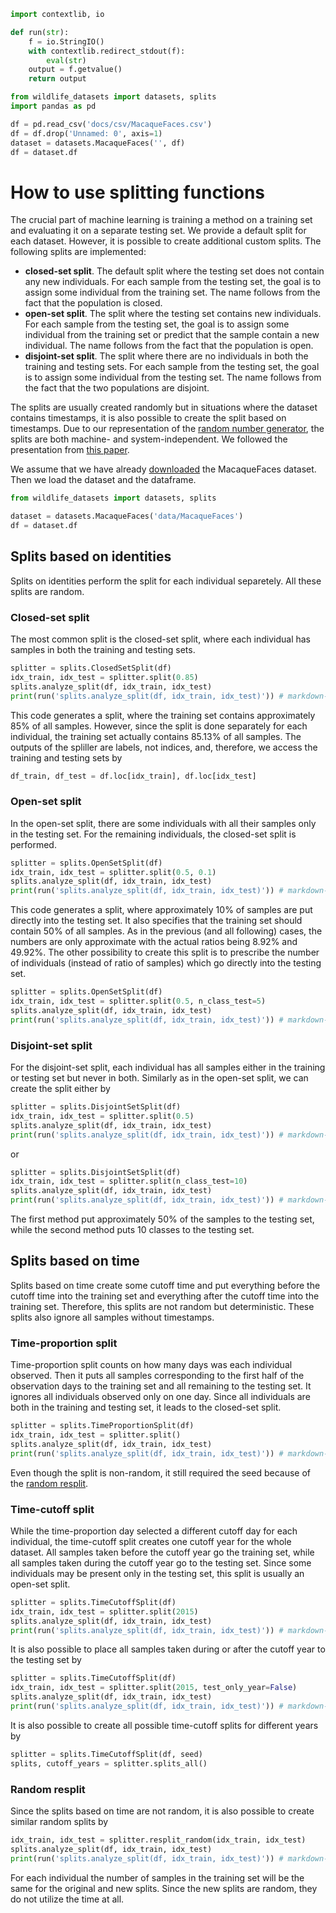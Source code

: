 ```python exec="true" name="run"
import contextlib, io

def run(str):
    f = io.StringIO()
    with contextlib.redirect_stdout(f):
        eval(str)
    output = f.getvalue()
    return output
```

```python exec="true" name="run"
from wildlife_datasets import datasets, splits
import pandas as pd

df = pd.read_csv('docs/csv/MacaqueFaces.csv')
df = df.drop('Unnamed: 0', axis=1)
dataset = datasets.MacaqueFaces('', df)
df = dataset.df
```


# How to use splitting functions

The crucial part of machine learning is training a method on a training set and evaluating it on a separate testing set. We provide a default split for each dataset. However, it is possible to create additional custom splits. The following splits are implemented:

- **closed-set split**. The default split where the testing set does not contain any new individuals. For each sample from the testing set, the goal is to assign some individual from the training set. The name follows from the fact that the population is closed.
- **open-set split**. The split where the testing set contains new individuals. For each sample from the testing set, the goal is to assign some individual from the training set or predict that the sample contain a new individual. The name follows from the fact that the population is open.
- **disjoint-set split**. The split where there are no individuals in both the training and testing sets. For each sample from the testing set, the goal is to assign some individual from the testing set. The name follows from the fact that the two populations are disjoint.

The splits are usually created randomly but in situations where the dataset contains timestamps, it is also possible to create the split based on timestamps. Due to our representation of the [random number generator](../reference_splits#lcg), the splits are both machine- and system-independent. We followed the presentation from [this paper](https://arxiv.org/abs/2211.10307).

We assume that we have already [downloaded](../tutorial_datasets#downloading-datasets) the MacaqueFaces dataset. Then we load the dataset and the dataframe.

```python
from wildlife_datasets import datasets, splits

dataset = datasets.MacaqueFaces('data/MacaqueFaces')
df = dataset.df
```

## Splits based on identities

Splits on identities perform the split for each individual separetely. All these splits are random.

### Closed-set split

The most common split is the closed-set split, where each individual has samples in both the training and testing sets.

```python exec="true" source="above" result="console" name="run"
splitter = splits.ClosedSetSplit(df)
idx_train, idx_test = splitter.split(0.85)
splits.analyze_split(df, idx_train, idx_test)
print(run('splits.analyze_split(df, idx_train, idx_test)')) # markdown-exec: hide
```

This code generates a split, where the training set contains approximately 85% of all samples. However, since the split is done separately for each individual, the training set actually contains 85.13% of all samples. The outputs of the spliller are labels, not indices, and, therefore, we access the training and testing sets by

```python
df_train, df_test = df.loc[idx_train], df.loc[idx_test]
```

### Open-set split

In the open-set split, there are some individuals with all their samples only in the testing set. For the remaining individuals, the closed-set split is performed.

```python exec="true" source="above" result="console" name="run"
splitter = splits.OpenSetSplit(df)
idx_train, idx_test = splitter.split(0.5, 0.1)
splits.analyze_split(df, idx_train, idx_test)
print(run('splits.analyze_split(df, idx_train, idx_test)')) # markdown-exec: hide
```

This code generates a split, where approximately 10% of samples are put directly into the testing set. It also specifies that the training set should contain 50% of all samples. As in the previous (and all following) cases, the numbers are only approximate with the actual ratios being 8.92% and 49.92%. The other possibility to create this split is to prescribe the number of individuals (instead of ratio of samples) which go directly into the testing set.

```python exec="true" source="above" result="console" name="run"
splitter = splits.OpenSetSplit(df)
idx_train, idx_test = splitter.split(0.5, n_class_test=5)
splits.analyze_split(df, idx_train, idx_test)
print(run('splits.analyze_split(df, idx_train, idx_test)')) # markdown-exec: hide
```

### Disjoint-set split

For the disjoint-set split, each individual has all samples either in the training or testing set but never in both. Similarly as in the open-set split, we can create the split either by

```python exec="true" source="above" result="console" name="run"
splitter = splits.DisjointSetSplit(df)
idx_train, idx_test = splitter.split(0.5)
splits.analyze_split(df, idx_train, idx_test)
print(run('splits.analyze_split(df, idx_train, idx_test)')) # markdown-exec: hide
```

or

```python exec="true" source="above" result="console" name="run"
splitter = splits.DisjointSetSplit(df)
idx_train, idx_test = splitter.split(n_class_test=10)
splits.analyze_split(df, idx_train, idx_test)
print(run('splits.analyze_split(df, idx_train, idx_test)')) # markdown-exec: hide
```

The first method put approximately 50% of the samples to the testing set, while the second method puts 10 classes to the testing set.


## Splits based on time

Splits based on time create some cutoff time and put everything before the cutoff time into the training set and everything after the cutoff time into the training set. Therefore, this splits are not random but deterministic. These splits also ignore all samples without timestamps.

### Time-proportion split

Time-proportion split counts on how many days was each individual observed. Then it puts all samples corresponding to the first half of the observation days to the training set and all remaining to the testing set. It ignores all individuals observed only on one day. Since all individuals are both in the training and testing set, it leads to the closed-set split.

```python exec="true" source="above" result="console" name="run"
splitter = splits.TimeProportionSplit(df)
idx_train, idx_test = splitter.split()
splits.analyze_split(df, idx_train, idx_test)
print(run('splits.analyze_split(df, idx_train, idx_test)')) # markdown-exec: hide
```

Even though the split is non-random, it still required the seed because of the [random resplit](#random-resplit).

### Time-cutoff split

While the time-proportion day selected a different cutoff day for each individual, the time-cutoff split creates one cutoff year for the whole dataset. All samples taken before the cutoff year go the training set, while all samples taken during the cutoff year go to the testing set. Since some individuals may be present only in the testing set, this split is usually an open-set split.

```python exec="true" source="above" result="console" name="run"
splitter = splits.TimeCutoffSplit(df)
idx_train, idx_test = splitter.split(2015)
splits.analyze_split(df, idx_train, idx_test)
print(run('splits.analyze_split(df, idx_train, idx_test)')) # markdown-exec: hide
```

It is also possible to place all samples taken during or after the cutoff year to the testing set by

```python exec="true" source="above" result="console" name="run"
splitter = splits.TimeCutoffSplit(df)
idx_train, idx_test = splitter.split(2015, test_only_year=False)
splits.analyze_split(df, idx_train, idx_test)
print(run('splits.analyze_split(df, idx_train, idx_test)')) # markdown-exec: hide
```

It is also possible to create all possible time-cutoff splits for different years by

```python
splitter = splits.TimeCutoffSplit(df, seed)
splits, cutoff_years = splitter.splits_all()
```

### Random resplit

Since the splits based on time are not random, it is also possible to create similar random splits by 

```python exec="true" source="above" result="console" name="run"
idx_train, idx_test = splitter.resplit_random(idx_train, idx_test)
splits.analyze_split(df, idx_train, idx_test)
print(run('splits.analyze_split(df, idx_train, idx_test)')) # markdown-exec: hide
```

For each individual the number of samples in the training set will be the same for the original and new splits. Since the new splits are random, they do not utilize the time at all.

